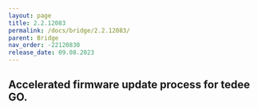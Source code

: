 ```yaml
---
layout: page
title: 2.2.12083
permalink: /docs/bridge/2.2.12083/
parent: Bridge
nav_order: -22120830
release_date: 09.08.2023
---
```


## Accelerated firmware update process for tedee GO.
